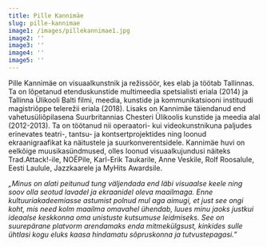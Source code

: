```yaml
---
title: Pille Kannimäe
slug: pille-kannimae
image1: /images/pillekannimae1.jpg
image2: ''
image3: ''
image4: ''
image5: ''
---
```

Pille Kannimäe on visuaalkunstnik ja režissöör, kes elab ja töötab Tallinnas. Ta on lõpetanud etenduskunstide multimeedia spetsialisti eriala (2014) ja Tallinna Ülikooli Balti filmi, meedia, kunstide ja kommunikatsiooni instituudi magistriõppe telerežii eriala (2018). Lisaks on Kannimäe täiendanud end vahetusüliõpilasena Suurbritannias Chesteri Ülikoolis kunstide ja meedia alal (2012-2013). Ta on töötanud nii operaatori- kui videokunstnikuna paljudes erinevates teatri-, tantsu- ja kontsertprojektides ning loonud ekraanigraafikat ka näitustele ja suurkonverentsidele. Kannimäe huvi on eelkõige muusikasündmused, olles loonud visuaalkujundusi näiteks Trad.Attack!-ile, NOËPile, Karl-Erik Taukarile, Anne Veskile, Rolf Roosalule, Eesti Laulule, Jazzkaarele ja MyHits Awardsile.

_„Minus on alati peitunud tung väljendada end läbi visuaalse keele ning soov olla seotud lavadel ja ekraanidel oleva maailmaga. Enne kultuuriakadeemiasse astumist polnud mul aga aimugi, et just see ongi koht, mis need kolm maailma omavahel ühendab, luues minu jaoks justkui ideaalse keskkonna oma unistuste kutsumuse leidmiseks. See on suurepärane platvorm arendamaks enda mitmekülgsust, kinkides sulle ühtlasi kogu eluks kaasa hindamatu sõpruskonna ja tutvustepagasi.”_
